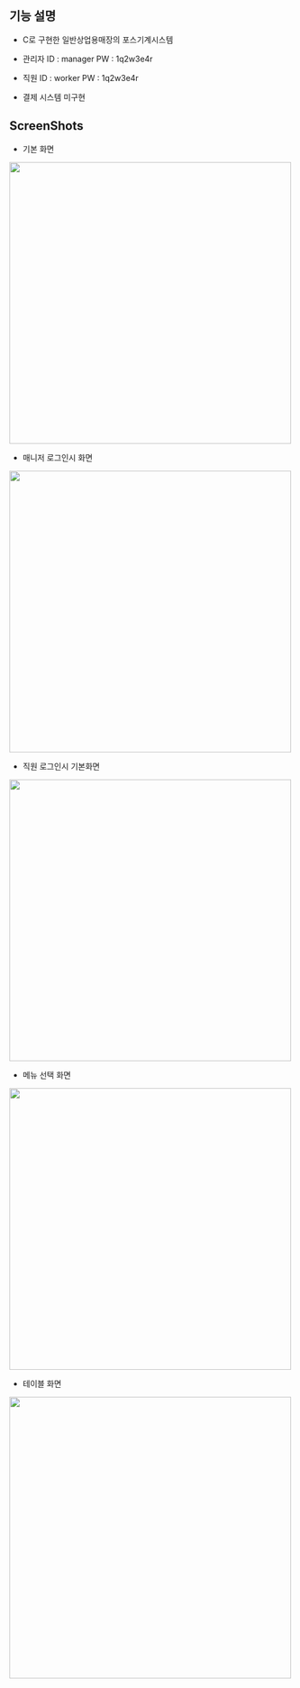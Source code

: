 <h2>기능 설명</h2>

- C로 구현한 일반상업용매장의 포스기계시스템

- 관리자 ID : manager PW : 1q2w3e4r

- 직원   ID : worker  PW : 1q2w3e4r

- 결제 시스템 미구현

<h2> ScreenShots </h2>

- 기본 화면
<div>
<img width="500" height="500"src="https://user-images.githubusercontent.com/44339530/71460145-fa66e080-27ed-11ea-89fe-b535ca237b7f.PNG">
</div>

- 매니저 로그인시 화면
<div>
<img width="500" height="500" src="https://user-images.githubusercontent.com/44339530/71460199-39953180-27ee-11ea-8c73-1d0ae624b72c.PNG">
</div>

- 직원 로그인시 기본화면
<div>
<img width="500" height="500" src="https://user-images.githubusercontent.com/44339530/71460197-369a4100-27ee-11ea-9d7e-c327b8941d13.PNG">
</div>

- 메뉴 선택 화면
<div>
<img width="500" height="500" src="https://user-images.githubusercontent.com/44339530/71460201-3d28b880-27ee-11ea-8dfa-a1f29dfec970.PNG">
</div>

- 테이블 화면
<div>
<img width="500" height="500" src="https://user-images.githubusercontent.com/44339530/71460205-3e59e580-27ee-11ea-9181-0e26d453e56b.PNG">   
</div>


  

